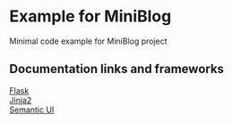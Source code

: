 # Example for MiniBlog

Minimal code example for MiniBlog project

## Documentation links and frameworks
[Flask](http://flask.pocoo.org/)  
[Jinja2](http://jinja.pocoo.org/docs/2.10/)  
[Semantic UI](https://semantic-ui.com/)  

